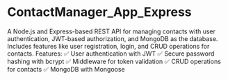 # ContactManager_App_Express
 A Node.js and Express-based REST API for managing contacts with user authentication, JWT-based authorization, and MongoDB as the database. Includes features like user registration, login, and CRUD operations for contacts.  Features: ✅ User authentication with JWT ✅ Secure password hashing with bcrypt ✅ Middleware for token validation ✅ CRUD operations for contacts ✅ MongoDB with Mongoose
